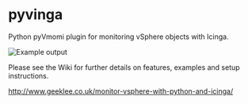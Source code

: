 pyvinga
=======

Python pyVmomi plugin for monitoring vSphere objects with Icinga.

<img src="http://geeklee.co.uk/github/pyvinga1b.png" alt="Example output">

Please see the Wiki for further details on features, examples and setup instructions.

http://www.geeklee.co.uk/monitor-vsphere-with-python-and-icinga/
